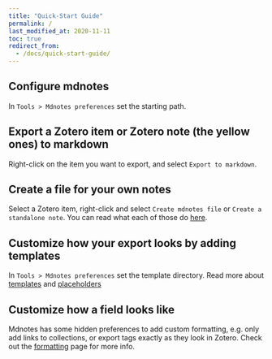 ```yaml
---
title: "Quick-Start Guide"
permalink: /
last_modified_at: 2020-11-11
toc: true
redirect_from:
  - /docs/quick-start-guide/
---
```



## Configure mdnotes

In `Tools > Mdnotes preferences` set the starting path.

## Export a Zotero item or Zotero note (the yellow ones) to markdown

Right-click on the item you want to export, and select `Export to markdown`.

## Create a file for your own notes

Select a Zotero item, right-click and select `Create mdnotes file` or `Create a standalone note`.
You can read what each of those do [here](/docs/templates/#mdnotes-default-template).

## Customize how your export looks by adding templates

In `Tools > Mdnotes preferences` set the template directory.
Read more about [templates](/docs/templates/) and [placeholders](/docs/placeholders/)

## Customize how a field looks like

Mdnotes has some hidden preferences to add custom formatting, e.g. only add links to collections, or export tags exactly as they look in Zotero. Check out the [formatting](/docs/formatting/) page for more info.